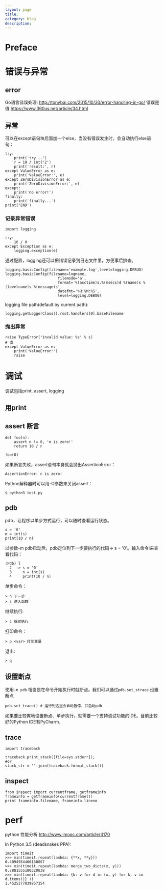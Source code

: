 ```yaml
---
layout: page
title:
category: blog
description:
---
```

# Preface

# 错误与异常

## error
Go语言错误处理:
http://tonybai.com/2015/10/30/error-handling-in-go/
错误是值
https://www.360us.net/article/34.html

## 异常
可以在except语句块后面加一个else，当没有错误发生时，会自动执行else语句：

	try:
		print('try...')
		r = 10 / int('2')
		print('result:', r)
	except ValueError as e:
		print('ValueError:', e)
	except ZeroDivisionError as e:
		print('ZeroDivisionError:', e)
	except:
		print('no error!')
	finally:
		print('finally...')
	print('END')

### 记录异常错误

	import logging

    try:
    	10 / 0
    except Exception as e:
        logging.exception(e)

通过配置，logging还可以把错误记录到日志文件里，方便事后排查。


	logging.basicConfig(filename='example.log',level=logging.DEBUG)
	logging.basicConfig(filename=logname,
                            filemode='a',
                            format='%(asctime)s,%(msecs)d %(name)s %(levelname)s %(message)s',
                            datefmt='%H:%M:%S',
                            level=logging.DEBUG)

logging file path(default by current path):

	logging.getLoggerClass().root.handlers[0].baseFilename

### 抛出异常

	raise TypeError('invalid value: %s' % s)
	# 或
	except ValueError as e:
        print('ValueError!')
        raise

# 调试
调试包括print, assert, logging

## 用print

## assert 断言

	def foo(n):
		assert n != 0, 'n is zero!'
		return 10 / n

	foo(0)

如果断言失败，assert语句本身就会抛出AssertionError：

	AssertionError: n is zero!

Python解释器时可以用-O参数来关闭assert：

	$ python3 test.py

## pdb
pdb，让程序以单步方式运行，可以随时查看运行状态。

	s = '0'
	n = int(s)
	print(10 / n)

以参数-m pdb启动后，pdb定位到下一步要执行的代码-> s = '0'。输入命令l来查看代码：

	(Pdb) l
	  2  -> s = '0'
	  3     n = int(s)
	  4     print(10 / n)

单步命令：

	> n 下一步
	> s 进入函数

继续执行:

	> c 继续执行

打印命令：

	> p <var> 打印变量

退出:

	> q

## 设置断点
使用`-m pdb` 相当是在命令开始执行时就断点。我们可以通过`pdb.set_strace` 设置断点

	pdb.set_trace() # 运行到这里会自动暂停，并启动pdb

如果要比较爽地设置断点、单步执行，就需要一个支持调试功能的IDE。目前比较好的Python IDE有PyCharm.

## trace


	import traceback

	traceback.print_stack([file=sys.stderr]);
	#or
    stack_str = ''.join(traceback.format_stack())

## inspect

	from inspect import currentframe, getframeinfo
	frameinfo = getframeinfo(currentframe())
	print frameinfo.filename, frameinfo.lineno

# perf
python 性能分析
http://www.imooc.com/article/4170

In Python 3.5 (deadsnakes PPA):

	import timeit
	>>> min(timeit.repeat(lambda: {**x, **y}))
	0.4094954460160807
	>>> min(timeit.repeat(lambda: merge_two_dicts(x, y)))
	0.7881555100320838
	>>> min(timeit.repeat(lambda: {k: v for d in (x, y) for k, v in d.items()} ))
	1.4525277839857154
